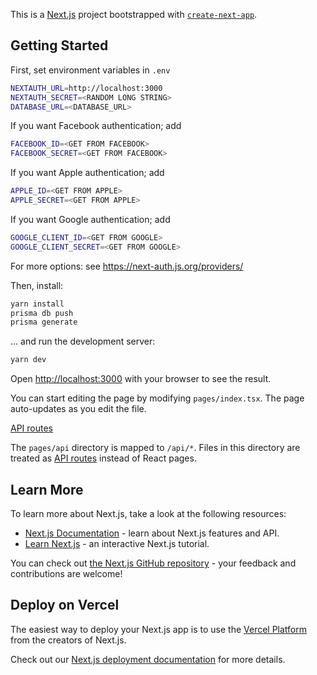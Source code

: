 This is a [Next.js](https://nextjs.org/) project bootstrapped with [`create-next-app`](https://github.com/vercel/next.js/tree/canary/packages/create-next-app).

## Getting Started

First, set environment variables in `.env`
```bash
NEXTAUTH_URL=http://localhost:3000
NEXTAUTH_SECRET=<RANDOM LONG STRING>
DATABASE_URL=<DATABASE_URL>
```

If you want Facebook authentication; add
```bash
FACEBOOK_ID=<GET FROM FACEBOOK>
FACEBOOK_SECRET=<GET FROM FACEBOOK>
```

If you want Apple authentication; add
```bash
APPLE_ID=<GET FROM APPLE>
APPLE_SECRET=<GET FROM APPLE>
```

If you want Google authentication; add
```bash
GOOGLE_CLIENT_ID=<GET FROM GOOGLE>
GOOGLE_CLIENT_SECRET=<GET FROM GOOGLE>
```

For more options: see https://next-auth.js.org/providers/

Then, install:

```bash
yarn install
prisma db push
prisma generate
```

... and run the development server:

```bash
yarn dev
```

Open [http://localhost:3000](http://localhost:3000) with your browser to see the result.

You can start editing the page by modifying `pages/index.tsx`. The page auto-updates as you edit the file.

[API routes](https://nextjs.org/docs/api-routes/introduction)

The `pages/api` directory is mapped to `/api/*`. Files in this directory are treated as [API routes](https://nextjs.org/docs/api-routes/introduction) instead of React pages.

## Learn More

To learn more about Next.js, take a look at the following resources:

- [Next.js Documentation](https://nextjs.org/docs) - learn about Next.js features and API.
- [Learn Next.js](https://nextjs.org/learn) - an interactive Next.js tutorial.

You can check out [the Next.js GitHub repository](https://github.com/vercel/next.js/) - your feedback and contributions are welcome!

## Deploy on Vercel

The easiest way to deploy your Next.js app is to use the [Vercel Platform](https://vercel.com/new?utm_medium=default-template&filter=next.js&utm_source=create-next-app&utm_campaign=create-next-app-readme) from the creators of Next.js.

Check out our [Next.js deployment documentation](https://nextjs.org/docs/deployment) for more details.
